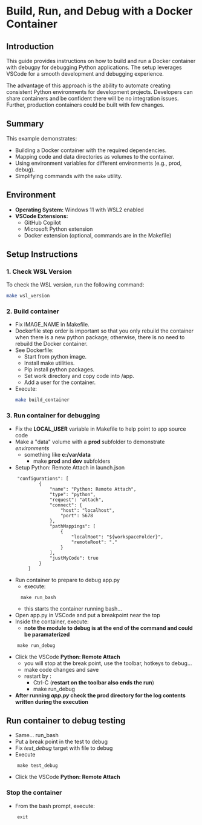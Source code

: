 # Build, Run, and Debug with a Docker Container

## Introduction

This guide provides instructions on how to build and run a Docker container with debugpy for debugging Python applications. The setup leverages VSCode for a smooth development and debugging experience.

The advantage of this approach is the ability to automate creating consistent Python environments for development projects.  Developers can share containers and be confident there will be no integration issues.  Further, production containers could be built with few changes.

## Summary

This example demonstrates:
- Building a Docker container with the required dependencies.
- Mapping code and data directories as volumes to the container.
- Using environment variables for different environments (e.g., prod, debug).
- Simplifying commands with the `make` utility.

## Environment

- **Operating System:** Windows 11 with WSL2 enabled
- **VSCode Extensions:**
  - GitHub Copilot
  - Microsoft Python extension
  - Docker extension (optional, commands are in the Makefile)

## Setup Instructions

### 1. Check WSL Version

To check the WSL version, run the following command:

```sh
make wsl_version
```

### 2. Build container
* Fix IMAGE_NAME in Makefile.
* Dockerfile step order is important so that you only rebuild the container when there is a new python package; otherwise, there is no need to rebuild the Docker container.
* See Dockerfile:
  * Start from python image.
  * Install make utilities.
  * Pip install python packages.
  * Set work directory and copy code into /app.
  * Add a user for the container.
* Execute:
  ```sh
  make build_container
  ```

### 3. Run container for debugging
* Fix the **LOCAL_USER** variable in Makefile to help point to app source code
* Make a "data" volume with a **prod** subfolder to demonstrate *environments* 
  * something like **c:/var/data**
    * make **prod** and **dev** subfolders
* Setup Python: Remote Attach in launch.json
```
    "configurations": [
            {
                "name": "Python: Remote Attach",
                "type": "python",
                "request": "attach",
                "connect": {
                    "host": "localhost",
                    "port": 5678
                },
                "pathMappings": [
                    {
                        "localRoot": "${workspaceFolder}",
                        "remoteRoot": "."
                    }
                ],
                "justMyCode": true
            }
        ]
```
* Run container to prepare to debug app.py
  * execute:
  ``` 
    make run_bash
  ```
    * this starts the container running bash... 
* Open app.py in VSCode and put a breakpoint near the top 
* Inside the container, execute:
  * **note the module to debug is at the end of the command and could be paramaterized**
``` 
    make run_debug
```
* Click the VSCode **Python: Remote Attach**
  * you will stop at the break point, use the toolbar, hotkeys to debug... 
  * make code changes and save
  * restart by :
    * Ctrl-C (**restart on the toolbar also ends the run**)
    * make run_debug
* **After running *app.py* check the prod directory for the log contents written during the execution**

## Run container to debug testing
* Same... run_bash
* Put a break point in the test to debug
* Fix *test_debug* target with file to debug
* Execute
```
    make test_debug
```
* Click the VSCode **Python: Remote Attach**

### Stop the container
* From the bash prompt, execute:
```
    exit
```